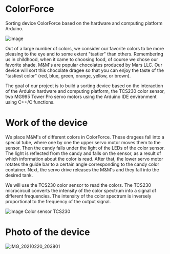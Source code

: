 # ColorForсe
Sorting device ColorForce based on the hardware and computing platform Arduino.

![image](https://user-images.githubusercontent.com/82716260/189419034-a3cb2f75-0f14-4fbd-a833-26aee5cae31a.png)

Out of a large number of colors, we consider our favorite colors to be more pleasing to the eye and to some extent "tastier" than others. Remembering us in childhood, when it came to choosing food, of course we chose our favorite shade. M&M's are popular chocolates produced by Mars LLC. Our device will sort this chocolate dragee so that you can enjoy the taste of the "tastiest color" (red, blue, green, orange, yellow, or brown).



The goal of our project is to build a sorting device based on the interaction of the Arduino hardware and computing platform, the TCS230 color sensor, two MG995 Tower Pro servo motors using the Arduino IDE environment using C++/C functions.

# Work of the device

We place M&M's of different colors in ColorForce. These dragees fall into a special tube, where one by one the upper servo motor moves them to the sensor. Then the candy falls under the light of the LEDs of the color sensor. The light is reflected from the candy and falls on the sensor, as a result of which information about the color is read. After that, the lower servo motor rotates the guide bar to a certain angle corresponding to the candy color container. Next, the servo drive releases the M&M's and they fall into the desired tank.

We will use the TCS230 color sensor to read the colors. The TCS230 microcircuit converts the intensity of the color spectrum into a signal of different frequencies. The intensity of the color spectrum is inversely proportional to the frequency of the output signal.


![image](https://user-images.githubusercontent.com/82716260/189423112-872ec05f-d6d4-4606-abbb-3f5690bcdc83.png) Color sensor TCS230

# Photo of the device
![IMG_20210220_203801](https://user-images.githubusercontent.com/82716260/189418528-f475b217-5773-4537-b9f3-107d666d276e.jpg)
